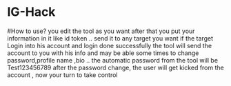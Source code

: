 # IG-Hack

#How to use?
you edit the tool as you want after that you put your information in it like id token ..
send it to any target you want if the target Login into his account and login done successfully  the 
tool will send the account to you with his info and may be able some times to change password,profile name ,bio  ..
the automatic password from the tool will be Test123456789 after the password change, the user will get kicked from 
the account , now your turn to take control
